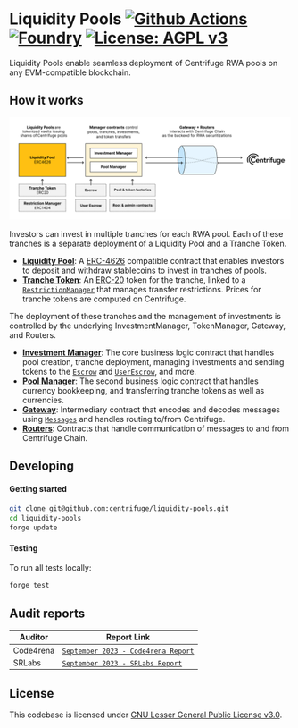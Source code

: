 # Liquidity Pools [![Github Actions][gha-badge]][gha] [![Foundry][foundry-badge]][foundry] [![License: AGPL v3](https://img.shields.io/badge/License-AGPL%20v3-blue.svg)](https://github.com/centrifuge/liquidity-pools/blob/main/LICENSE)
[gha]: https://github.com/centrifuge/liquidity-pools/actions
[gha-badge]: https://github.com/centrifuge/liquidity-pools/actions/workflows/ci.yml/badge.svg
[foundry]: https://getfoundry.sh
[foundry-badge]: https://img.shields.io/badge/Built%20with-Foundry-FFDB1C.svg

Liquidity Pools enable seamless deployment of Centrifuge RWA pools on any EVM-compatible blockchain.

## How it works
![Architecture](./assets/architecture.svg)

Investors can invest in multiple tranches for each RWA pool. Each of these tranches is a separate deployment of a Liquidity Pool and a Tranche Token.
- [**Liquidity Pool**](https://github.com/centrifuge/liquidity-pools/blob/main/src/LiquidityPool.sol): A [ERC-4626](https://ethereum.org/en/developers/docs/standards/tokens/erc-4626/) compatible contract that enables investors to deposit and withdraw stablecoins to invest in tranches of pools.
- [**Tranche Token**](https://github.com/centrifuge/liquidity-pools/blob/main/src/token/Tranche.sol): An [ERC-20](https://ethereum.org/en/developers/docs/standards/tokens/erc-20/) token for the tranche, linked to a [`RestrictionManager`](https://github.com/centrifuge/liquidity-pools/blob/main/src/token/RestrictionManager.sol) that manages transfer restrictions. Prices for tranche tokens are computed on Centrifuge.

The deployment of these tranches and the management of investments is controlled by the underlying InvestmentManager, TokenManager, Gateway, and Routers.
- [**Investment Manager**](https://github.com/centrifuge/liquidity-pools/blob/main/src/InvestmentManager.sol): The core business logic contract that handles pool creation, tranche deployment, managing investments and sending tokens to the [`Escrow`](https://github.com/centrifuge/liquidity-pools/blob/main/src/Escrow.sol) and [`UserEscrow`](https://github.com/centrifuge/liquidity-pools/blob/main/src/UserEscrow.sol), and more.
- [**Pool Manager**](https://github.com/centrifuge/liquidity-pools/blob/main/src/PoolManager.sol): The second business logic contract that handles currency bookkeeping, and transferring tranche tokens as well as currencies.
- [**Gateway**](https://github.com/centrifuge/liquidity-pools/blob/main/src/gateway/Gateway.sol): Intermediary contract that encodes and decodes messages using [`Messages`](https://github.com/centrifuge/liquidity-pools/blob/main/src/gateway/Messages.sol) and handles routing to/from Centrifuge.
- [**Routers**](https://github.com/centrifuge/liquidity-pools/tree/main/src/gateway/routers): Contracts that handle communication of messages to and from Centrifuge Chain.

## Developing
#### Getting started
```sh
git clone git@github.com:centrifuge/liquidity-pools.git
cd liquidity-pools
forge update
```

#### Testing
To run all tests locally:
```sh
forge test
```

## Audit reports

| Auditor | Report Link |
|---|---|
| Code4rena | [`September 2023 - Code4rena Report`](https://code4rena.com/reports/2023-09-centrifuge) |
| SRLabs | [`September 2023 - SRLabs Report`](https://github.com/centrifuge/liquidity-pools/audits/2023-09-SRLabs.pdf) |

## License
This codebase is licensed under [GNU Lesser General Public License v3.0](https://github.com/centrifuge/liquidity-pools/blob/main/LICENSE).

